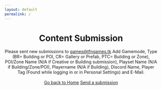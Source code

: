 ```yaml
---
layout: default
permalink: /
---
```


<div align="center" tabindex="-1" style="max-width: none; padding-left: 0px; padding-right: 0px;" class="cCenterPanel" data-aura-rendered-by="284:0">
<h1>Content Submission</h1>

Please sent new submissions to games@tfngames.tk
Add Gamemode, Type (BR= Building or POI, CR= Gallery or Prefab, PTC= Building or Zone), POI/Zone Name (N/A if Creative or Building submission), Playset Name (N/A if Building/Zone/POI), Playername (N/A if Building), Discord Name, Player Tag (Found while logging in or in Personal Settings) and E-Mail.
<br> <br>
<a class="btn btn-danger" href="https://www.tfngames.tk" role="button">Go back to Home</a>	<a class="btn btn-info" href="mailto:games@tfnngames.tk" role="button">Send a submission</a>